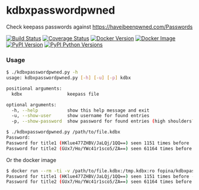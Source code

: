 # kdbxpasswordpwned
Check keepass passwords against https://haveibeenpwned.com/Passwords

[![Build Status](https://travis-ci.org/fopina/kdbxpasswordpwned.svg?branch=master)](https://travis-ci.org/fopina/kdbxpasswordpwned)
[![Coverage Status](https://coveralls.io/repos/github/fopina/kdbxpasswordpwned/badge.svg?branch=master)](https://coveralls.io/github/fopina/kdbxpasswordpwned?branch=master)
[![Docker Version](https://images.microbadger.com/badges/version/fopina/kdbxpasswordpwned.svg)](https://microbadger.com/images/fopina/kdbxpasswordpwned)
[![Docker Image](https://images.microbadger.com/badges/image/fopina/kdbxpasswordpwned.svg)](https://microbadger.com/images/fopina/kdbxpasswordpwned)
[![PyPI Version](https://img.shields.io/pypi/v/kdbxpasswordpwned.svg)](https://pypi.python.org/pypi/kdbxpasswordpwned)
[![PyPI Python Versions](https://img.shields.io/pypi/pyversions/kdbxpasswordpwned.svg)](https://pypi.python.org/pypi/kdbxpasswordpwned)

### Usage

```bash
$ ./kdbxpasswordpwned.py -h
usage: kdbxpasswordpwned.py [-h] [-u] [-p] kdbx

positional arguments:
  kdbx                 keepass file

optional arguments:
  -h, --help           show this help message and exit
  -u, --show-user      show username for found entries
  -p, --show-password  show password for found entries (high shoulders?)
```

```bash
$ ./kdbxpasswordpwned.py /path/to/file.kdbx
Password:
Password for title1 (HKlue477ZHBV/JaLQj/1QQ==) seen 1151 times before
Password for title2 (GUx7/Ho/YWc41r1sco5/ZA==) seen 61164 times before
```

Or the docker image

```bash
$ docker run --rm -ti -v /path/to/file.kdbx:/tmp.kdbx:ro fopina/kdbxpasswordpwned -up /tmp.kdbx
Password for title1 (HKlue477ZHBV/JaLQj/1QQ==) seen 1151 times before - testuser - testit
Password for title2 (GUx7/Ho/YWc41r1sco5/ZA==) seen 61164 times before - None - blabla
```
